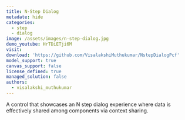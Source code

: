 ```yaml
---
title: N-Step Dialog
metadate: hide
categories:
  - step
  - dialog
image: /assets/images/n-step-dialog.jpg
demo_youtube: HrTDiETji6M
visit:
download: 'https://github.com/VisalakshiMuthukumar/NstepDialogPcf'
model_support: true
canvas_support: false
license_defined: true
managed_solution: false
authors:
  - visalakshi_muthukumar
---
```

A control that showcases an N step dialog experience where data is effectively shared among components via context sharing.
